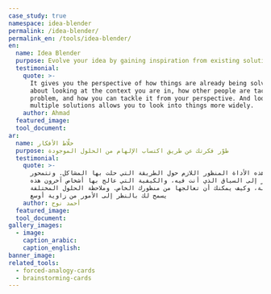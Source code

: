 ```yaml
---
case_study: true
namespace: idea-blender
permalink: /idea-blender/
permalink_en: /tools/idea-blender/
en:
  name: Idea Blender
  purpose: Evolve your idea by gaining inspiration from existing solutions.
  testimonial:
    quote: >-
      It gives you the perspective of how things are already being solved. It’s
      about looking at the context you are in, how other people are tackling the
      problem, and how you can tackle it from your perspective. And looking at
      multiple solutions allows you to look into things more widely.
    author: Ahmad
  featured_image:
  tool_document:
ar:
  name: خلّاط الأفكار
  purpose: طوّر فكرتك عن طريق اكتساب الإلهام من الحلول الموجودة
  testimonial:
    quote: >-
      تعطيك هذه الأداة المنظور اللازم حول الطريقة التي حلت بها المشاكل. وتتمحور
      حول النظر إلى السياق الذي أنت فيه، والكيفية التي عالج بها أشخاص آخرون هذه
      المشكلة، وكيف يمكنك أن تعالجها من منظورك الخاص. وملاحظة الحلول المختلفة
      يسمح لك بالنظر إلى الأمور من زاوية أوسع
    author: أحمد نوح
  featured_image:
  tool_document:
gallery_images:
  - image:
    caption_arabic:
    caption_english:
banner_image:
related_tools:
  - forced-analogy-cards
  - brainstorming-cards
---
```


